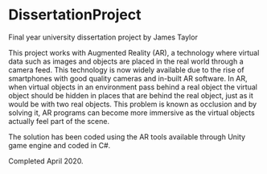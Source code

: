 # DissertationProject

Final year university dissertation project by James Taylor

This project works with Augmented Reality (AR), a technology where virtual
data such as images and objects are placed in the real world through a camera
feed. This technology is now widely available due to the rise of smartphones with
good quality cameras and in-built AR software. In AR, when virtual objects in
an environment pass behind a real object the virtual object should be hidden in
places that are behind the real object, just as it would be with two real objects.
This problem is known as occlusion and by solving it, AR programs can become
more immersive as the virtual objects actually feel part of the scene.

The solution has been coded using the AR tools available through Unity game engine and coded in C#.

Completed April 2020.
